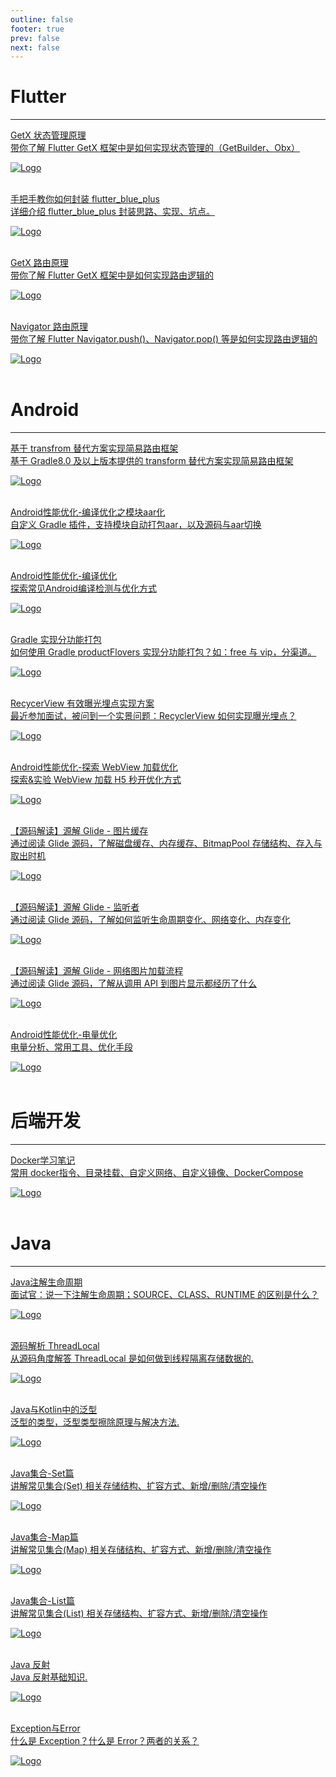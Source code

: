 ```yaml
---
outline: false
footer: true
prev: false
next: false
---
```

# Flutter
---
<div class="linkcard">
  <a href="./Flutter/GetX 状态管理原理">
    <p class="description"> GetX 状态管理原理 <br><span> 带你了解 Flutter GetX 框架中是如何实现状态管理的（GetBuilder、Obx） </span></p>
    <div class="logo">
        <img alt="Logo" src="./Flutter/img/GetX/getX.webp" />
    </div>
  </a>
</div><br>
<div class="linkcard">
  <a href="./Flutter/FlutterBluePlus封装">
    <p class="description"> 手把手教你如何封装 flutter_blue_plus <br><span> 详细介绍 flutter_blue_plus 封装思路、实现、坑点。  </span></p>
    <div class="logo">
        <img alt="Logo" src="./Flutter/img/flutter_blue_plus/flutterblueplus.webp" />
    </div>
  </a>
</div><br>
<div class="linkcard">
  <a href="./Flutter/GetX 路由原理">
    <p class="description"> GetX 路由原理 <br><span> 带你了解 Flutter GetX 框架中是如何实现路由逻辑的 </span></p>
    <div class="logo">
        <img alt="Logo" src="./Flutter/img/GetX/getX.webp" />
    </div>
  </a>
</div><br>
<div class="linkcard">
  <a href="./Flutter/Navigator 路由原理">
    <p class="description"> Navigator 路由原理 <br><span>  带你了解 Flutter Navigator.push()、Navigator.pop() 等是如何实现路由逻辑的 </span></p>
    <div class="logo">
        <img alt="Logo" src="./Flutter/img/navigator原理/push.webp" />
    </div>
  </a>
</div><br>

# Android
---
<div class="linkcard">
  <a href="./Android/Gradle8实现简易路由">
    <p class="description"> 基于 transfrom 替代方案实现简易路由框架 <br><span> 基于 Gradle8.0 及以上版本提供的 transform 替代方案实现简易路由框架 </span></p>
    <div class="logo">
        <img alt="Logo" src="./Android/img/简易路由/SimpleRouter.webp" />
    </div>
  </a>
</div><br>
<div class="linkcard">
  <a href="./Android/模块打包aar">
    <p class="description"> Android性能优化-编译优化之模块aar化 <br><span> 自定义 Gradle 插件，支持模块自动打包aar，以及源码与aar切换  </span></p>
    <div class="logo">
        <img alt="Logo" src="./Android/img/模块aar化/思路图.webp" />
    </div>
  </a>
</div><br>
<div class="linkcard">
  <a href="./Android/Gradle编译优化">
    <p class="description"> Android性能优化-编译优化 <br><span> 探索常见Android编译检测与优化方式  </span></p>
    <div class="logo">
        <img alt="Logo" src="./Android/img/编译优化/生命周期.webp" />
    </div>
  </a>
</div><br>
<div class="linkcard">
  <a href="./Android/Gradle_分功能打包">
    <p class="description"> Gradle 实现分功能打包 <br><span> 如何使用 Gradle productFlovers 实现分功能打包？如：free 与 vip，分渠道。  </span></p>
    <div class="logo">
        <img alt="Logo" src="./Android/img/分功能打包/同一个module.webp" />
    </div>
  </a>
</div><br>
<div class="linkcard">
  <a href="./Android/RecyclerView有效曝光">
    <p class="description">RecycerView 有效曝光埋点实现方案<br><span> 最近参加面试，被问到一个实景问题：RecyclerView 如何实现曝光埋点？  </span></p>
    <div class="logo">
        <img alt="Logo" src="/img/article_def_logo.webp" />
    </div>
  </a>
</div><br>
<div class="linkcard">
  <a href="./Android/WebView加载优化">
    <p class="description">Android性能优化-探索 WebView 加载优化<br><span> 探索&实验 WebView 加载 H5 秒开优化方式 </span></p>
    <div class="logo">
        <img alt="Logo" src="/doc/Android/img/h5加载优化/固定功能页2.webp" />
    </div>
  </a>
</div><br>
<div class="linkcard">
  <a href="./Android/源解Glide_图片缓存">
    <p class="description"> 【源码解读】源解 Glide - 图片缓存<br><span> 通过阅读 Glide 源码，了解磁盘缓存、内存缓存、BitmapPool 存储结构、存入与取出时机 </span></p>
    <div class="logo">
        <img alt="Logo" src="./Android/img/glide/glide_logo.webp" />
    </div>
  </a>
</div><br>
<div class="linkcard">
  <a href="./Android/源解Glide_监听者">
    <p class="description"> 【源码解读】源解 Glide - 监听者<br><span> 通过阅读 Glide 源码，了解如何监听生命周期变化、网络变化、内存变化  </span></p>
    <div class="logo">
        <img alt="Logo" src="./Android/img/glide/glide_logo.webp" />
    </div>
  </a>
</div><br>
<div class="linkcard">
  <a href="./Android/源解Glide_加载流程">
    <p class="description"> 【源码解读】源解 Glide - 网络图片加载流程<br><span> 通过阅读 Glide 源码，了解从调用 API 到图片显示都经历了什么  </span></p>
    <div class="logo">
        <img alt="Logo" src="./Android/img/glide/glide_logo.webp" />
    </div>
  </a>
</div><br>
<div class="linkcard">
  <a href="./Android/电量优化">
    <p class="description">Android性能优化-电量优化<br><span> 电量分析、常用工具、优化手段 </span></p>
    <div class="logo">
        <img alt="Logo" src="./Android/img/电量优化/系统电量服务.webp" />
    </div>
  </a>
</div><br>

# 后端开发
---
<div class="linkcard">
  <a href="./后端开发/Docker学习笔记">
    <p class="description">Docker学习笔记 <br><span> 常用 docker指令、目录挂载、自定义网络、自定义镜像、DockerCompose </span></p>
    <div class="logo">
        <img alt="Logo" src="./后端开发/img/docker/自定义镜像.webp" />
    </div>
  </a>
</div><br>

# Java
---
<div class="linkcard">
  <a href="./Java/注解">
    <p class="description">Java注解生命周期<br><span> 面试官：说一下注解生命周期；SOURCE、CLASS、RUNTIME 的区别是什么？ </span></p>
    <div class="logo">
        <img alt="Logo" src="/img/article_def_logo.webp" />
    </div>
  </a>
</div><br>
<div class="linkcard">
  <a href="./Java/源码解析ThreadLocal">
    <p class="description">源码解析 ThreadLocal<br><span> 从源码角度解答 ThreadLocal 是如何做到线程隔离存储数据的. </span></p>
    <div class="logo">
        <img alt="Logo" src="/img/article_def_logo.webp" />
    </div>
  </a>
</div><br>
<div class="linkcard">
  <a href="./Java/泛型">
    <p class="description">Java与Kotlin中的泛型<br><span>  泛型的类型，泛型类型擦除原理与解决方法.</span></p>
    <div class="logo">
        <img alt="Logo" src="/img/article_def_logo.webp" />
    </div>
  </a>
</div><br>
<div class="linkcard">
  <a href="./Java/Java集合_Set">
    <p class="description">Java集合-Set篇<br><span> 讲解常见集合(Set) 相关存储结构、扩容方式、新增/删除/清空操作 </span></p>
    <div class="logo">
        <img alt="Logo" src="/doc/Java/img/Java集合/List_Set_Map关系图.webp" />
    </div>
  </a>
</div><br>
<div class="linkcard">
  <a href="./Java/Java集合_Map">
    <p class="description">Java集合-Map篇<br><span> 讲解常见集合(Map) 相关存储结构、扩容方式、新增/删除/清空操作 </span></p>
    <div class="logo">
        <img alt="Logo" src="/doc/Java/img/Java集合/List_Set_Map关系图.webp" />
    </div>
  </a>
</div><br>
<div class="linkcard">
  <a href="./Java/Java集合_List">
    <p class="description">Java集合-List篇<br><span> 讲解常见集合(List) 相关存储结构、扩容方式、新增/删除/清空操作 </span></p>
    <div class="logo">
        <img alt="Logo" src="/doc/Java/img/Java集合/List_Set_Map关系图.webp" />
    </div>
  </a>
</div><br>
<div class="linkcard">
  <a href="./Java/Java反射">
    <p class="description">Java 反射<br><span> Java 反射基础知识.</span></p>
    <div class="logo">
        <img alt="Logo" src="/doc/Java/img/Java 反射/Java反射过程.webp" />
    </div>
  </a>
</div><br>
<div class="linkcard">
  <a href="./Java/Exception_Error">
    <p class="description">Exception与Error<br><span> 什么是 Exception？什么是 Error？两者的关系？</span></p>
    <div class="logo">
        <img alt="Logo" src="/doc/Java/img/Exception_Error/exception与error类关系图.webp" />
    </div>
  </a>
</div><br>

